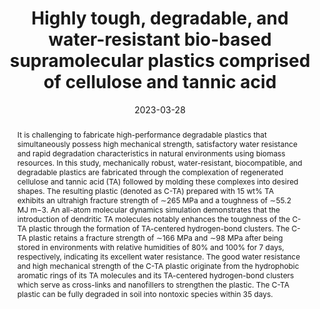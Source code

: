 ---
title: Highly tough, degradable, and water-resistant bio-based supramolecular plastics comprised of cellulose and tannic acid
authors:
- Haoxiang Sun
- Xu Fang
- Youliang Zhu
- Zhuochen Yu
- Xingyuan Lu
- Junqi Sun
date: 2023-03-28
doi: 10.1039/D3TA00351E
publish_types: 期刊文章
publication: Journal of Materials Chemistry A
publication_short: J. Mater. Chem. A
abstract: It is challenging to fabricate high-performance degradable  plastics that simultaneously possess high mechanical strength,  satisfactory water resistance and rapid degradation characteristics in  natural environments using biomass resources. In this study,  mechanically robust, water-resistant, biocompatible, and degradable  plastics are fabricated through the complexation of regenerated  cellulose and tannic acid (TA) followed by molding these complexes into  desired shapes. The resulting plastic (denoted as C-TA) prepared with 15  wt% TA exhibits an ultrahigh fracture strength of ∼265 MPa and a  toughness of ∼55.2 MJ m−3. An all-atom molecular dynamics simulation  demonstrates that the introduction of dendritic TA molecules notably  enhances the toughness of the C-TA plastic through the formation of  TA-centered hydrogen-bond clusters. The C-TA plastic retains a fracture  strength of ∼166 MPa and ∼98 MPa after being stored in environments with  relative humidities of 80% and 100% for 7 days, respectively,  indicating its excellent water resistance. The good water resistance and  high mechanical strength of the C-TA plastic originate from the  hydrophobic aromatic rings of its TA molecules and its TA-centered  hydrogen-bond clusters which serve as cross-links and nanofillers to  strengthen the plastic. The C-TA plastic can be fully degraded in soil  into nontoxic species within 35 days.
url_pdf: https://pubs.rsc.org/en/content/articlelanding/2023/ta/d3ta00351e
---